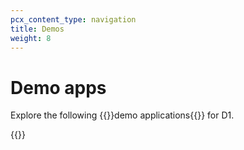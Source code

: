 ```yaml
---
pcx_content_type: navigation
title: Demos
weight: 8
---
```


# Demo apps

Explore the following {{<glossary-tooltip term_id="demo application">}}demo applications{{</glossary-tooltip>}} for D1.

{{<external-resources resource_type="apps" products="D1">}}